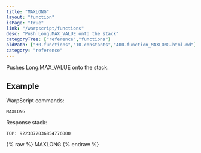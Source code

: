 ```yaml
---
title: "MAXLONG"
layout: "function"
isPage: "true"
link: "/warpscript/functions"
desc: "Push Long.MAX_VALUE onto the stack"
categoryTree: ["reference","functions"]
oldPath: ["30-functions","10-constants","400-function_MAXLONG.html.md"]
category: "reference"
---
```

 

Pushes Long.MAX_VALUE onto the stack.


## Example ##

WarpScript commands:
    
    MAXLONG


Response stack:

    
    TOP: 9223372036854776000


{% raw %}
<warp10-warpscript-widget backend="{{backend}}"  exec-endpoint="{{execEndpoint}}">MAXLONG</warp10-warpscript-widget>
{% endraw %}   

